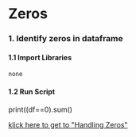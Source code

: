 # Zeros
### 1. Identify zeros in dataframe
#### 1.1 Import Libraries
    none
#### 1.2 Run Script
   print((df==0).sum() 

[klick here to get to "Handling Zeros"](https://github.com/tbgrun/machine_learning/blob/main/02%20-%20Data%20Cleaning/02%20-%20Handling%20Zeros)
